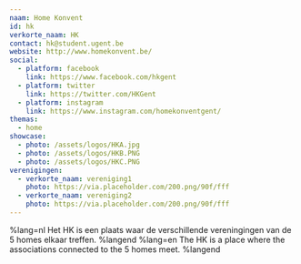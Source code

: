 ```yaml
---
naam: Home Konvent
id: hk
verkorte_naam: HK
contact: hk@student.ugent.be
website: http://www.homekonvent.be/
social:
  - platform: facebook
    link: https://www.facebook.com/hkgent
  - platform: twitter
    link: https://twitter.com/HKGent
  - platform: instagram
    link: https://www.instagram.com/homekonventgent/
themas:
  - home
showcase:
  - photo: /assets/logos/HKA.jpg
  - photo: /assets/logos/HKB.PNG
  - photo: /assets/logos/HKC.PNG
verenigingen:
  - verkorte_naam: vereniging1
    photo: https://via.placeholder.com/200.png/90f/fff
  - verkorte_naam: vereniging2
    photo: https://via.placeholder.com/200.png/90f/fff
---
```


%lang=nl 
Het HK is een plaats waar de verschillende vereningingen van de 5 homes elkaar treffen. 
%langend 
%lang=en 
The HK is a place where the associations connected to the 5 homes meet. 
%langend
